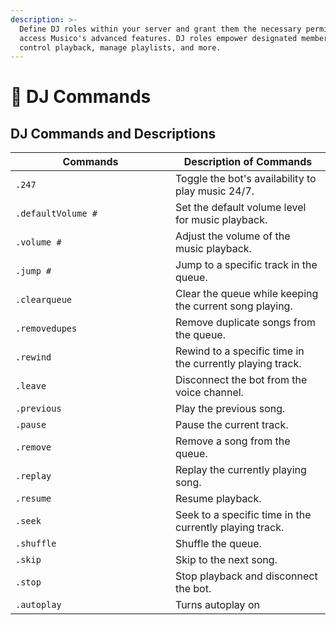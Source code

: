```yaml
---
description: >-
  Define DJ roles within your server and grant them the necessary permissions to
  access Musico's advanced features. DJ roles empower designated members to
  control playback, manage playlists, and more.
---
```


# 📝 DJ Commands

## DJ Commands and Descriptions

<table><thead><tr><th width="240">Commands</th><th>Description of Commands</th></tr></thead><tbody><tr><td><code>.247</code></td><td>Toggle the bot's availability to play music 24/7.</td></tr><tr><td><code>.defaultVolume #</code></td><td>Set the default volume level for music playback.</td></tr><tr><td><code>.volume #</code></td><td>Adjust the volume of the music playback.</td></tr><tr><td><code>.jump #</code></td><td>Jump to a specific track in the queue.</td></tr><tr><td><code>.clearqueue</code></td><td>Clear the queue while keeping the current song playing.</td></tr><tr><td><code>.removedupes</code></td><td>Remove duplicate songs from the queue.</td></tr><tr><td><code>.rewind</code></td><td>Rewind to a specific time in the currently playing track.</td></tr><tr><td><code>.leave</code></td><td>Disconnect the bot from the voice channel.</td></tr><tr><td><code>.previous</code></td><td>Play the previous song.</td></tr><tr><td><code>.pause</code></td><td>Pause the current track.</td></tr><tr><td><code>.remove</code></td><td>Remove a song from the queue.</td></tr><tr><td><code>.replay</code></td><td>Replay the currently playing song.</td></tr><tr><td><code>.resume</code></td><td>Resume playback.</td></tr><tr><td><code>.seek</code></td><td>Seek to a specific time in the currently playing track.</td></tr><tr><td><code>.shuffle</code></td><td>Shuffle the queue.</td></tr><tr><td><code>.skip</code></td><td>Skip to the next song.</td></tr><tr><td><code>.stop</code></td><td>Stop playback and disconnect the bot.</td></tr><tr><td><code>.autoplay</code></td><td>Turns autoplay on</td></tr></tbody></table>
